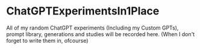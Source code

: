 # ChatGPTExperimentsIn1Place
All of my random ChatGPT experiments (Including my Custom GPTs), prompt library, generations and studies will be recorded here. (When I don't forget to write them in, ofcourse)

